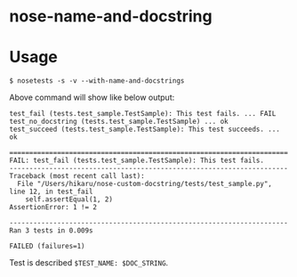 # nose-name-and-docstring

# Usage

```
$ nosetests -s -v --with-name-and-docstrings
```

Above command will show like below output:

```
test_fail (tests.test_sample.TestSample): This test fails. ... FAIL
test_no_docstring (tests.test_sample.TestSample) ... ok
test_succeed (tests.test_sample.TestSample): This test succeeds. ... ok

======================================================================
FAIL: test_fail (tests.test_sample.TestSample): This test fails.
----------------------------------------------------------------------
Traceback (most recent call last):
  File "/Users/hikaru/nose-custom-docstring/tests/test_sample.py", line 12, in test_fail
    self.assertEqual(1, 2)
AssertionError: 1 != 2

----------------------------------------------------------------------
Ran 3 tests in 0.009s

FAILED (failures=1)
```

Test is described `$TEST_NAME: $DOC_STRING`.
